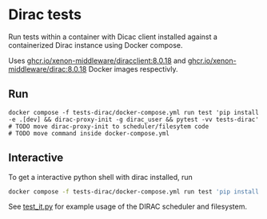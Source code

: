 # Dirac tests

Run tests within a container with Dicac client installed
against a containerized Dirac instance using Docker compose.

Uses [ghcr.io/xenon-middleware/diracclient:8.0.18](
https://github.com/orgs/xenon-middleware/packages/container/package/diracclient
) and [ghcr.io/xenon-middleware/dirac:8.0.18](
https://github.com/orgs/xenon-middleware/packages/container/package/dirac
) Docker images respectivly.

## Run

```shell
docker compose -f tests-dirac/docker-compose.yml run test 'pip install -e .[dev] && dirac-proxy-init -g dirac_user && pytest -vv tests-dirac'
# TODO move dirac-proxy-init to scheduler/filesytem code
# TODO move command inside docker-compose.yml
```

## Interactive

To get a interactive python shell with dirac installed, run

```bash
docker compose -f tests-dirac/docker-compose.yml run test 'pip install -e .[dev] && dirac-proxy-init -g dirac_user && ipython'
```

See [test_it.py](test_it.py) for example usage of the DIRAC scheduler and filesystem.
